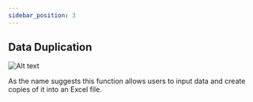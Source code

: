 ```yaml
---
sidebar_position: 3
---
```


## Data Duplication

![Alt text](/img/WhatsApp%20Image%202025-03-04%20at%2010.04.38%20AM%20(3).jpeg)

As the name suggests this function allows users to input data and create copies 
of it into an Excel file.




